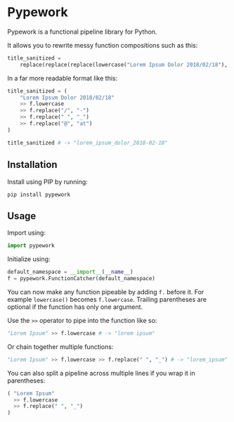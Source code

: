 # Pypework #

Pypework is a functional pipeline library for Python.

It allows you to rewrite messy function compositions such as this:

```python
title_sanitized =
    replace(replace(replace(lowercase("Lorem Ipsum Dolor 2018/02/18"), " ", "_"), "/", "-"), "@", "at")
```

In a far more readable format like this:

```python
title_sanitized = (
	"Lorem Ipsum Dolor 2018/02/18"
	>> f.lowercase
	>> f.replace("/", "-")
	>> f.replace(" ", "_")
	>> f.replace("@", "at")
)

title_sanitized # -> "lorem_ipsum_dolor_2018-02-18"
```

## Installation ##

Install using PIP by running:

```console
pip install pypework
```

## Usage ##

Import using:

```python
import pypework
```

Initialize using:

```python
default_namespace = __import__(__name__)
f = pypework.FunctionCatcher(default_namespace)
```

You can now make any function pipeable by adding `f.` before it. For example `lowercase()` becomes `f.lowercase`.
Trailing parentheses are optional if the function has only one argument.

Use the `>>` operator to pipe into the function like so:

```python
"Lorem Ipsum" >> f.lowercase # -> "lorem ipsum"
```

Or chain together multiple functions:

```python
"Lorem Ipsum" >> f.lowercase >> f.replace(" ", "_") # -> "lorem_ipsum"
```

You can also split a pipeline across multiple lines if you wrap it in parentheses:
```python
( "Lorem Ipsum"
  >> f.lowercase
  >> f.replace(" ", "_")
)
```
